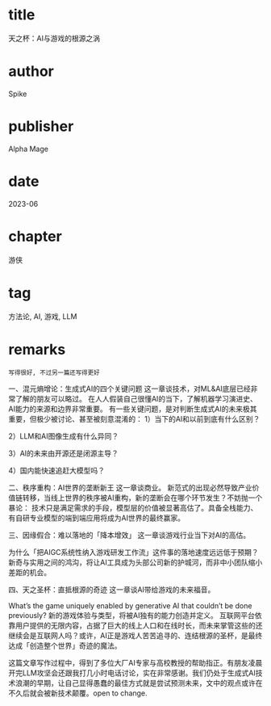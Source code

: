 # title
天之杯：AI与游戏的根源之涡

# author
Spike

# publisher
Alpha Mage

# date
2023-06

# chapter
游侠

# tag
方法论, AI, 游戏, LLM

# remarks

`写得很好, 不过另一篇还写得更好`

一、混元熵增论：生成式AI的四个关键问题
这一章谈技术，对ML&AI底层已经非常了解的朋友可以略过。
在人人假装自己很懂AI的当下，了解机器学习演进史、AI能力的来源和边界非常重要。
有一些关键问题，是对判断生成式AI的未来极其重要，但极少被讨论、甚至被刻意混淆的：
   1）当下的AI和以前到底有什么区别？

   2）LLM和AI图像生成有什么异同？

   3）AI的未来由开源还是闭源主导？

   4）国内能快速追赶大模型吗？


二、秩序重构：AI世界的垄断新王
这一章谈商业。
新范式的出现必然导致产业价值链转移，当线上世界的秩序被AI重构，新的垄断会在哪个环节发生？不妨抛一个暴论：
技术只是满足需求的手段，模型层的价值被显著高估了。具备全栈能力、有自研专业模型的端到端应用将成为AI世界的最终赢家。



三、因缘假合：难以落地的「降本增效」
这一章谈游戏行业当下对AI的高估。

为什么「把AIGC系统性纳入游戏研发工作流」这件事的落地速度远远低于预期？新奇与实用之间的鸿沟，将让AI工具成为头部公司新的护城河，而非中小团队缩小差距的机会。



四、天之圣杯：直抵根源的奇迹
这一章谈AI带给游戏的未来福音。

What’s the game uniquely enabled by generative AI that couldn’t be done previously? 新的游戏体验与类型，将被AI独有的能力创造并定义。
互联网平台依靠用户提供的无限内容，占据了巨大的线上人口和在线时长，而未来掌管这些的还继续会是互联网人吗？或许，AI正是游戏人苦苦追寻的、连结根源的圣杯，是最终达成「创造整个世界」奇迹的魔法。



这篇文章写作过程中，得到了多位大厂AI专家与高校教授的帮助指正。有朋友凌晨开完LLM攻坚会还跟我打几小时电话讨论，实在非常感谢。我们仍处于生成式AI技术浪潮的早期，让自己显得愚蠢的最佳方式就是尝试预测未来，文中的观点或许在不久后就会被新技术颠覆。open to change.
